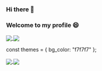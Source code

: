 ### Hi there 👋 
### Welcome to my profile 😄 

<a href="https://github.com/AmandaOliveira021/github-readme-stats">
  <img align="center" src="https://github-readme-stats.vercel.app/api?username=AmandaOliveira0212&theme=radical&show_icons=true" />
</a>
<a href="https://github.com/AmandaOliveira0212/convoychat">
  <img align="center" src="https://github-readme-stats.vercel.app/api/top-langs/?username=AmandaOliveira0212&layout=compact" />
</a>

const themes = {
  bg_color: "f7f7f7"
};

<a href="https://github.com/AmandaOliveira021/github-readme-stats">
  <img align="center" src="https://github-readme-stats.vercel.app/api?username=AmandaOliveira0212&theme=radical&show_icons=true" />
</a>
<a href="https://github.com/AmandaOliveira0212/convoychat">
  <img align="center" src="https://github-readme-stats.vercel.app/api/top-langs/?username=AmandaOliveira0212&layout=compact" />
</a>

<!--
**AmandaOliveira0212/AmandaOliveira0212** is a ✨ _special_ ✨ repository because its `README.md` (this file) appears on your GitHub profile.

Here are some ideas to get you started:

- 🔭 I’m currently working on ...
- 🌱 I’m currently learning ...
- 👯 I’m looking to collaborate on ...
- 🤔 I’m looking for help with ...
- 💬 Ask me about ...
- 📫 How to reach me: ...
- 😄 Pronouns: ...
- ⚡ Fun fact: ...
-->
